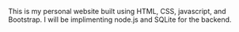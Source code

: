This is my personal website built using HTML, CSS, javascript, and Bootstrap. I will be implimenting node.js and SQLite for the backend.
